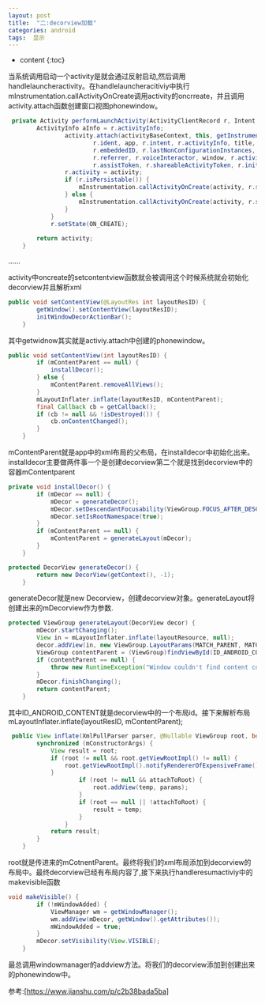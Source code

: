 ```yaml
---
layout: post
title:  "二:decorview加载"
categories: android
tags:  显示
---
```


* content
{:toc}

当系统调用启动一个activity是就会通过反射启动,然后调用handlelauncheractivity。在handlelauncheracitiviy中执行mInstrumentation.callActivityOnCreate调用activity的oncrreate，并且调用activity.attach函数创建窗口视图phonewindow。
```java
 private Activity performLaunchActivity(ActivityClientRecord r, Intent customIntent) {
        ActivityInfo aInfo = r.activityInfo;
                activity.attach(activityBaseContext, this, getInstrumentation(), r.token,
                        r.ident, app, r.intent, r.activityInfo, title, r.parent,
                        r.embeddedID, r.lastNonConfigurationInstances, config,
                        r.referrer, r.voiceInteractor, window, r.activityConfigCallback,
                        r.assistToken, r.shareableActivityToken, r.initialCallerInfoAccessToken);
                r.activity = activity;
                if (r.isPersistable()) {
                    mInstrumentation.callActivityOnCreate(activity, r.state, r.persistentState);
                } else {
                    mInstrumentation.callActivityOnCreate(activity, r.state);
                }
            }
            r.setState(ON_CREATE);
       
        return activity;
    }
```

......

activity中oncreate的setcontentview函数就会被调用这个时候系统就会初始化decorview并且解析xml
```java
public void setContentView(@LayoutRes int layoutResID) {
        getWindow().setContentView(layoutResID);
        initWindowDecorActionBar();
    }
```
其中getwidnow其实就是activiy.attach中创建的phonewindow。
```java
public void setContentView(int layoutResID) {
        if (mContentParent == null) {
            installDecor();
        } else {
            mContentParent.removeAllViews();
        }
        mLayoutInflater.inflate(layoutResID, mContentParent);
        final Callback cb = getCallback();
        if (cb != null && !isDestroyed()) {
            cb.onContentChanged();
        }
    }
```
mContentParent就是app中的xml布局的父布局，在installdecor中初始化出来。installdecor主要做两件事一个是创建decorview第二个就是找到decorview中的容器mContentparent
```java
private void installDecor() {
        if (mDecor == null) {
            mDecor = generateDecor();
            mDecor.setDescendantFocusability(ViewGroup.FOCUS_AFTER_DESCENDANTS);
            mDecor.setIsRootNamespace(true);
        }
        if (mContentParent == null) {
            mContentParent = generateLayout(mDecor);
        }
    }

protected DecorView generateDecor() {
        return new DecorView(getContext(), -1);
    }
```
generateDecor就是new Decorview，创建decorview对象。generateLayout将创建出来的mDecorview作为参数.
```java
protected ViewGroup generateLayout(DecorView decor) {
        mDecor.startChanging();
        View in = mLayoutInflater.inflate(layoutResource, null);
        decor.addView(in, new ViewGroup.LayoutParams(MATCH_PARENT, MATCH_PARENT));
        ViewGroup contentParent = (ViewGroup)findViewById(ID_ANDROID_CONTENT);
        if (contentParent == null) {
            throw new RuntimeException("Window couldn't find content container view");
        }
        mDecor.finishChanging();
        return contentParent;
    }
```
其中ID_ANDROID_CONTENT就是decorview中的一个布局id。接下来解析布局mLayoutInflater.inflate(layoutResID, mContentParent);
```java
 public View inflate(XmlPullParser parser, @Nullable ViewGroup root, boolean attachToRoot) {
        synchronized (mConstructorArgs) {
            View result = root;
            if (root != null && root.getViewRootImpl() != null) {
                root.getViewRootImpl().notifyRendererOfExpensiveFrame();
            }
                    if (root != null && attachToRoot) {
                        root.addView(temp, params);
                    }
                    if (root == null || !attachToRoot) {
                        result = temp;
                    }
                }
            return result;
        }
    }
```
root就是传进来的mCotnentParent。最终将我们的xml布局添加到decorview的布局中。最终decorview已经有布局内容了,接下来执行handleresumactiviy中的makevisible函数
```java
void makeVisible() {
        if (!mWindowAdded) {
            ViewManager wm = getWindowManager();
            wm.addView(mDecor, getWindow().getAttributes());
            mWindowAdded = true;
        }
        mDecor.setVisibility(View.VISIBLE);
    }
```
最总调用windowmanager的addview方法。将我们的decorview添加到创建出来的phonewindow中。

参考:[https://www.jianshu.com/p/c2b38bada5ba]